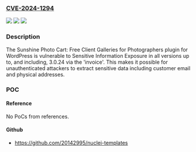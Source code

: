 ### [CVE-2024-1294](https://cve.mitre.org/cgi-bin/cvename.cgi?name=CVE-2024-1294)
![](https://img.shields.io/static/v1?label=Product&message=Sunshine%20Photo%20Cart%3A%20Free%20Client%20Galleries%20for%20Photographers&color=blue)
![](https://img.shields.io/static/v1?label=Version&message=*%3C%3D%203.0.24%20&color=brighgreen)
![](https://img.shields.io/static/v1?label=Vulnerability&message=CWE-284%20Improper%20Access%20Control&color=brighgreen)

### Description

The Sunshine Photo Cart: Free Client Galleries for Photographers plugin for WordPress is vulnerable to Sensitive Information Exposure in all versions up to, and including, 3.0.24 via the 'invoice'. This makes it possible for unauthenticated attackers to extract sensitive data including customer email and physical addresses.

### POC

#### Reference
No PoCs from references.

#### Github
- https://github.com/20142995/nuclei-templates

